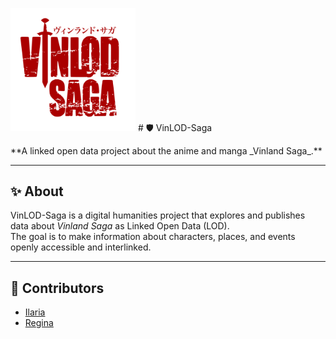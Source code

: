 <p align="left">
  <img src="assets/img/Vinlod_logo_full.png" alt="VinLOD-Saga Logo" width="200"/> # 🛡️ VinLOD-Saga
</p>
**A linked open data project about the anime and manga _Vinland Saga_.**

---

## ✨ About
VinLOD-Saga is a digital humanities project that explores and publishes data about _Vinland Saga_ as Linked Open Data (LOD).  
The goal is to make information about characters, places, and events openly accessible and interlinked.

---

## 👥 Contributors
- [Ilaria](https://github.com/theair-hub)
- [Regina](https://github.com/ValkyrieCain9)
